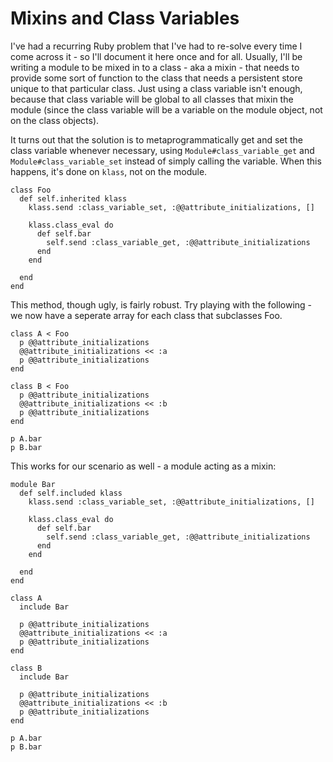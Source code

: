 Mixins and Class Variables
==========================

I've had a recurring Ruby problem that I've had to re-solve every time I come
across it - so I'll document it here once and for all. Usually, I'll be
writing a module to be mixed in to a class - aka a mixin - that needs to
provide some sort of function to the class that needs a persistent store
unique to that particular class. Just using a class variable isn't enough,
because that class variable will be global to all classes that mixin the
module (since the class variable will be a variable on the module object, not
on the class objects).

It turns out that the solution is to metaprogrammatically get and set the
class variable whenever necessary, using `Module#class_variable_get` and
`Module#class_variable_set` instead of simply calling the variable. When this
happens, it's done on `klass`, not on the module.

    class Foo
      def self.inherited klass
        klass.send :class_variable_set, :@@attribute_initializations, []

        klass.class_eval do
          def self.bar
            self.send :class_variable_get, :@@attribute_initializations
          end
        end

      end
    end

This method, though ugly, is fairly robust. Try playing with the following -
we now have a seperate array for each class that subclasses Foo.

    class A < Foo
      p @@attribute_initializations
      @@attribute_initializations << :a
      p @@attribute_initializations
    end

    class B < Foo
      p @@attribute_initializations
      @@attribute_initializations << :b
      p @@attribute_initializations
    end
    
    p A.bar
    p B.bar

This works for our scenario as well - a module acting as a mixin:

    module Bar
      def self.included klass
        klass.send :class_variable_set, :@@attribute_initializations, []

        klass.class_eval do
          def self.bar
            self.send :class_variable_get, :@@attribute_initializations
          end
        end

      end
    end
    
    class A
      include Bar

      p @@attribute_initializations
      @@attribute_initializations << :a
      p @@attribute_initializations
    end

    class B
      include Bar

      p @@attribute_initializations
      @@attribute_initializations << :b
      p @@attribute_initializations
    end

    p A.bar
    p B.bar